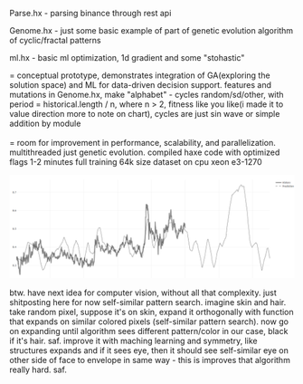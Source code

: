 Parse.hx - parsing binance through rest api

Genome.hx - just some basic example of part of genetic evolution algorithm of cyclic/fractal patterns

ml.hx - basic ml optimization, 1d gradient and some "stohastic"

= conceptual prototype, demonstrates integration of GA(exploring the solution space) and ML for data-driven decision support. features and mutations in Genome.hx, make "alphabet" - cycles random/sd/other, with period = historical.length / n, where n > 2, fitness like you like(i made it to value direction more to note on chart), cycles are just sin wave or simple addition by module<br /><br />
= room for improvement in performance, scalability, and parallelization. multithreaded just genetic evolution. compiled haxe code with optimized flags 1-2 minutes full training 64k size dataset on cpu xeon e3-1270<br />

![alt text](https://raw.githubusercontent.com/rtttr14/thecode/refs/heads/master/approximation.png "")

btw. have next idea for computer vision, without all that complexity. just shitposting here for now
self-similar pattern search. imagine skin and hair. take random pixel, suppose it's on skin, expand it orthogonally with function that expands on similar colored pixels (self-similar pattern search). now go on expanding until algorithm sees different pattern/color in our case, black if it's hair. saf. improve it with maching learning and symmetry, like structures expands and if it sees eye, then it should see self-similar eye on other side of face to envelope in same way - this is improves that algorithm really hard. saf. 

